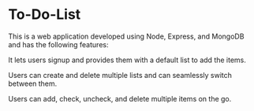 # To-Do-List

This is a web application developed using Node, Express, and MongoDB and has the following features:

It lets users signup and provides them with a default list to add the items.

Users can create and delete multiple lists and can seamlessly switch between them.

Users can add, check, uncheck, and delete multiple items on the go.
